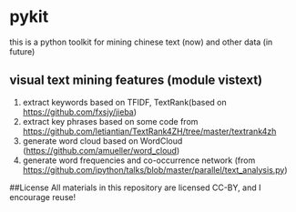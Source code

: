 # pykit
this is a python toolkit for mining chinese text (now) and other data (in future)
## visual text mining features (module vistext)
1. extract keywords based on TFIDF, TextRank(based on https://github.com/fxsjy/jieba)
2. extract key phrases based on some code from https://github.com/letiantian/TextRank4ZH/tree/master/textrank4zh
2. generate word cloud based on WordCloud (https://github.com/amueller/word_cloud)
3. generate word frequencies and co-occurrence network (from https://github.com/ipython/talks/blob/master/parallel/text_analysis.py)

##License
All materials in this repository are licensed CC-BY, and I encourage reuse! 

